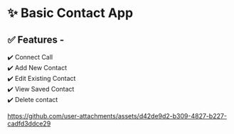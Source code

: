 # ✨ Basic Contact App

## ✅ Features -

✔️ Connect Call  
✔️ Add New Contact  
✔️ Edit Existing Contact  
✔️ View Saved Contact  
✔️ Delete contact  

https://github.com/user-attachments/assets/d42de9d2-b309-4827-b227-cadfd3ddce29

